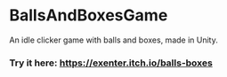 # BallsAndBoxesGame
An idle clicker game with balls and boxes, made in Unity.

### Try it here: https://exenter.itch.io/balls-boxes
